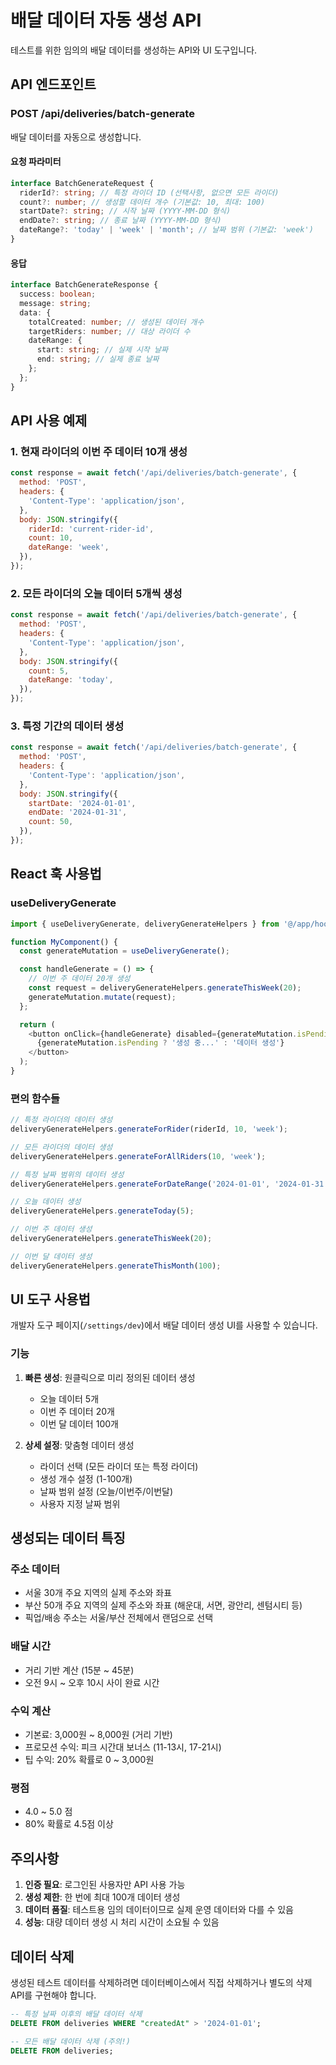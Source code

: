 # 배달 데이터 자동 생성 API

테스트를 위한 임의의 배달 데이터를 생성하는 API와 UI 도구입니다.

## API 엔드포인트

### POST /api/deliveries/batch-generate

배달 데이터를 자동으로 생성합니다.

#### 요청 파라미터

```typescript
interface BatchGenerateRequest {
  riderId?: string; // 특정 라이더 ID (선택사항, 없으면 모든 라이더)
  count?: number; // 생성할 데이터 개수 (기본값: 10, 최대: 100)
  startDate?: string; // 시작 날짜 (YYYY-MM-DD 형식)
  endDate?: string; // 종료 날짜 (YYYY-MM-DD 형식)
  dateRange?: 'today' | 'week' | 'month'; // 날짜 범위 (기본값: 'week')
}
```

#### 응답

```typescript
interface BatchGenerateResponse {
  success: boolean;
  message: string;
  data: {
    totalCreated: number; // 생성된 데이터 개수
    targetRiders: number; // 대상 라이더 수
    dateRange: {
      start: string; // 실제 시작 날짜
      end: string; // 실제 종료 날짜
    };
  };
}
```

## API 사용 예제

### 1. 현재 라이더의 이번 주 데이터 10개 생성

```javascript
const response = await fetch('/api/deliveries/batch-generate', {
  method: 'POST',
  headers: {
    'Content-Type': 'application/json',
  },
  body: JSON.stringify({
    riderId: 'current-rider-id',
    count: 10,
    dateRange: 'week',
  }),
});
```

### 2. 모든 라이더의 오늘 데이터 5개씩 생성

```javascript
const response = await fetch('/api/deliveries/batch-generate', {
  method: 'POST',
  headers: {
    'Content-Type': 'application/json',
  },
  body: JSON.stringify({
    count: 5,
    dateRange: 'today',
  }),
});
```

### 3. 특정 기간의 데이터 생성

```javascript
const response = await fetch('/api/deliveries/batch-generate', {
  method: 'POST',
  headers: {
    'Content-Type': 'application/json',
  },
  body: JSON.stringify({
    startDate: '2024-01-01',
    endDate: '2024-01-31',
    count: 50,
  }),
});
```

## React 훅 사용법

### useDeliveryGenerate

```typescript
import { useDeliveryGenerate, deliveryGenerateHelpers } from '@/app/hooks/delivery';

function MyComponent() {
  const generateMutation = useDeliveryGenerate();

  const handleGenerate = () => {
    // 이번 주 데이터 20개 생성
    const request = deliveryGenerateHelpers.generateThisWeek(20);
    generateMutation.mutate(request);
  };

  return (
    <button onClick={handleGenerate} disabled={generateMutation.isPending}>
      {generateMutation.isPending ? '생성 중...' : '데이터 생성'}
    </button>
  );
}
```

### 편의 함수들

```typescript
// 특정 라이더의 데이터 생성
deliveryGenerateHelpers.generateForRider(riderId, 10, 'week');

// 모든 라이더의 데이터 생성
deliveryGenerateHelpers.generateForAllRiders(10, 'week');

// 특정 날짜 범위의 데이터 생성
deliveryGenerateHelpers.generateForDateRange('2024-01-01', '2024-01-31', 10);

// 오늘 데이터 생성
deliveryGenerateHelpers.generateToday(5);

// 이번 주 데이터 생성
deliveryGenerateHelpers.generateThisWeek(20);

// 이번 달 데이터 생성
deliveryGenerateHelpers.generateThisMonth(100);
```

## UI 도구 사용법

개발자 도구 페이지(`/settings/dev`)에서 배달 데이터 생성 UI를 사용할 수 있습니다.

### 기능

1. **빠른 생성**: 원클릭으로 미리 정의된 데이터 생성

   - 오늘 데이터 5개
   - 이번 주 데이터 20개
   - 이번 달 데이터 100개

2. **상세 설정**: 맞춤형 데이터 생성
   - 라이더 선택 (모든 라이더 또는 특정 라이더)
   - 생성 개수 설정 (1-100개)
   - 날짜 범위 설정 (오늘/이번주/이번달)
   - 사용자 지정 날짜 범위

## 생성되는 데이터 특징

### 주소 데이터

- 서울 30개 주요 지역의 실제 주소와 좌표
- 부산 50개 주요 지역의 실제 주소와 좌표 (해운대, 서면, 광안리, 센텀시티 등)
- 픽업/배송 주소는 서울/부산 전체에서 랜덤으로 선택

### 배달 시간

- 거리 기반 계산 (15분 ~ 45분)
- 오전 9시 ~ 오후 10시 사이 완료 시간

### 수익 계산

- 기본료: 3,000원 ~ 8,000원 (거리 기반)
- 프로모션 수익: 피크 시간대 보너스 (11-13시, 17-21시)
- 팁 수익: 20% 확률로 0 ~ 3,000원

### 평점

- 4.0 ~ 5.0 점
- 80% 확률로 4.5점 이상

## 주의사항

1. **인증 필요**: 로그인된 사용자만 API 사용 가능
2. **생성 제한**: 한 번에 최대 100개 데이터 생성
3. **데이터 품질**: 테스트용 임의 데이터이므로 실제 운영 데이터와 다를 수 있음
4. **성능**: 대량 데이터 생성 시 처리 시간이 소요될 수 있음

## 데이터 삭제

생성된 테스트 데이터를 삭제하려면 데이터베이스에서 직접 삭제하거나 별도의 삭제 API를 구현해야 합니다.

```sql
-- 특정 날짜 이후의 배달 데이터 삭제
DELETE FROM deliveries WHERE "createdAt" > '2024-01-01';

-- 모든 배달 데이터 삭제 (주의!)
DELETE FROM deliveries;
```
